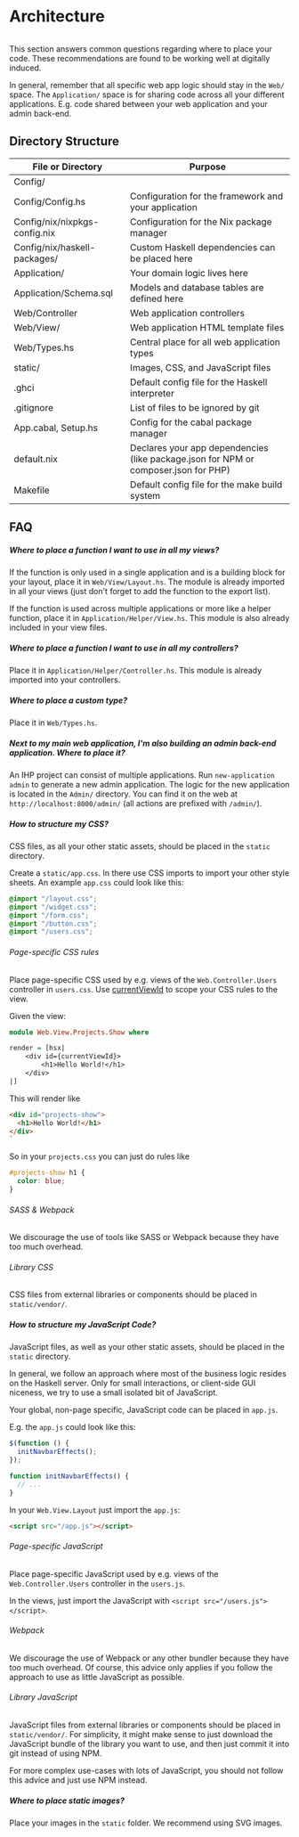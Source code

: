 # Architecture

```toc

```

This section answers common questions regarding where to place your code. These recommendations are found to be working well at digitally induced.

In general, remember that all specific web app logic should stay in the `Web/` space. The `Application/` space is for sharing code across all your different applications. E.g. code shared between your web application and your admin back-end.

## Directory Structure

| File or Directory             | Purpose                                                                             |
| ----------------------------- | ----------------------------------------------------------------------------------- |
| Config/                       |                                                                                     |
| Config/Config.hs              | Configuration for the framework and your application                                |
| Config/nix/nixpkgs-config.nix | Configuration for the Nix package manager                                           |
| Config/nix/haskell-packages/  | Custom Haskell dependencies can be placed here                                      |
| Application/                  | Your domain logic lives here                                                        |
| Application/Schema.sql        | Models and database tables are defined here                                         |
| Web/Controller                | Web application controllers                                                         |
| Web/View/                     | Web application HTML template files                                                 |
| Web/Types.hs                  | Central place for all web application types                                         |
| static/                       | Images, CSS, and JavaScript files                                                   |
| .ghci                         | Default config file for the Haskell interpreter                                     |
| .gitignore                    | List of files to be ignored by git                                                  |
| App.cabal, Setup.hs           | Config for the cabal package manager                                                |
| default.nix                   | Declares your app dependencies (like package.json for NPM or composer.json for PHP) |
| Makefile                      | Default config file for the make build system                                       |

## FAQ

##### Where to place a function I want to use in all my views?

If the function is only used in a single application and is a building block for your layout, place it in `Web/View/Layout.hs`. The module is already imported in all your views (just don't forget to add the function to the export list).

If the function is used across multiple applications or more like a helper function, place it in `Application/Helper/View.hs`. This module is also already included in your view files.

##### Where to place a function I want to use in all my controllers?

Place it in `Application/Helper/Controller.hs`. This module is already imported into your controllers.

##### Where to place a custom type?

Place it in `Web/Types.hs`.

##### Next to my main web application, I'm also building an admin back-end application. Where to place it?

An IHP project can consist of multiple applications. Run `new-application admin` to generate a new admin application. The logic for the new application is located in the `Admin/` directory. You can find it on the web at `http://localhost:8000/admin/` (all actions are prefixed with `/admin/`).

##### How to structure my CSS?

CSS files, as all your other static assets, should be placed in the `static` directory.

Create a `static/app.css`. In there use CSS imports to import your other style sheets. An example `app.css` could look like this:

```css
@import "/layout.css";
@import "/widget.css";
@import "/form.css";
@import "/button.css";
@import "/users.css";
```

###### Page-specific CSS rules

Place page-specific CSS used by e.g. views of the `Web.Controller.Users` controller in `users.css`. Use [currentViewId](https://ihp.digitallyinduced.com/api-docs/IHP-ViewSupport.html#v:currentViewId) to scope your CSS rules to the view.

Given the view:

```haskell
module Web.View.Projects.Show where

render = [hsx|
    <div id={currentViewId}>
        <h1>Hello World!</h1>
    </div>
|]
```

This will render like

```html
<div id="projects-show">
  <h1>Hello World!</h1>
</div>
`
```

So in your `projects.css` you can just do rules like

```css
#projects-show h1 {
  color: blue;
}
```

###### SASS & Webpack

We discourage the use of tools like SASS or Webpack because they have too much overhead.

###### Library CSS

CSS files from external libraries or components should be placed in `static/vendor/`.

##### How to structure my JavaScript Code?

JavaScript files, as well as your other static assets, should be placed in the `static` directory.

In general, we follow an approach where most of the business logic resides on the Haskell server. Only for small interactions, or client-side GUI niceness, we try to use a small isolated bit of JavaScript.

Your global, non-page specific, JavaScript code can be placed in `app.js`.

E.g. the `app.js` could look like this:

```javascript
$(function () {
  initNavbarEffects();
});

function initNavbarEffects() {
  // ...
}
```

In your `Web.View.Layout` just import the `app.js`:

```html
<script src="/app.js"></script>
```

###### Page-specific JavaScript

Place page-specific JavaScript used by e.g. views of the `Web.Controller.Users` controller in the `users.js`.

In the views, just import the JavaScript with `<script src="/users.js"></script>`.

###### Webpack

We discourage the use of Webpack or any other bundler because they have too much overhead. Of course, this advice only applies if you follow the approach to use as little JavaScript as possible.

###### Library JavaScript

JavaScript files from external libraries or components should be placed in `static/vendor/`. For simplicity, it might make sense to just download the JavaScript bundle of the library you want to use, and then just commit it into git instead of using NPM.

For more complex use-cases with lots of JavaScript, you should not follow this advice and just use NPM instead.

##### Where to place static images?

Place your images in the `static` folder. We recommend using SVG images.
